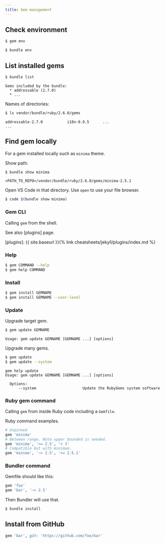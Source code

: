 ```yaml
---
title: Gem management
---
```


## Check environment

```sh
$ gem env
```

```sh
$ bundle env
```


## List installed gems

```sh
$ bundle list
```
```
Gems included by the bundle:
  * addressable (2.7.0)
  * ...
```

Names of directories:

```sh
$ ls vendor/bundle/ruby/2.6.0/gems
```
```
addressable-2.7.0           i18n-0.9.5      ...
...
```


## Find gem locally

For a gem installed locally such as `minima` theme.

Show path:

```sh
$ bundle show minima
```
```
<PATH_TO_REPO>/vendor/bundle/ruby/2.6.0/gems/minima-2.5.1
```

Open VS Code in that directory. Use `open` to use your file browser.

```sh
$ code $(bundle show minima)
```


### Gem CLI

Calling `gem` from the shell.

See also [plugins] page.

[plugins]: {{ site.baseurl }}{% link cheatsheets/jekyll/plugins/index.md %}

### Help

```sh
$ gem COMMAND --help
$ gem help COMMAND
```
### Install

```sh
$ gem install GEMNAME
$ gem install GEMNAME --user-level
```

### Update

Upgrade target gem.

```sh
$ gem update GEMNAME
```

```
Usage: gem update GEMNAME [GEMNAME ...] [options]
```

Upgrade many gems.

```sh
$ gem update
$ gem update --system
```

```
gem help update
Usage: gem update GEMNAME [GEMNAME ...] [options]

  Options:
      --system                     Update the RubyGems system software
```

### Ruby gem command

Calling `gem` from inside Ruby code including a `Gemfile`.

Ruby command examples.

```ruby
# Unpinned
gem 'minima'
# Between range. Note upper bounded is needed.
gem 'minima', '>= 2.5', '< 3'
# Compatible but with minimum.
gem 'minima', '~> 2.5', '>= 2.5.1'
```

### Bundler command

Gemfile should like this:

```ruby
gem 'foo'
gem 'bar', '~> 2.5'
```

Then Bundler will use that.

```sh
$ bundle install
```


## Install from GitHub

```ruby
gem 'bar', git: 'https://github.com/foo/bar'
```

